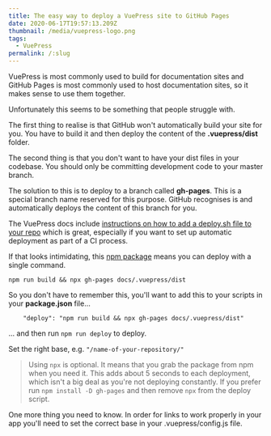 ```yaml
---
title: The easy way to deploy a VuePress site to GitHub Pages
date: 2020-06-17T19:57:13.209Z
thumbnail: /media/vuepress-logo.png
tags:
  - VuePress
permalink: /:slug
---
```

VuePress is most commonly used to build for documentation sites and GitHub Pages is most commonly used to host documentation sites, so it makes sense to use them together.

Unfortunately this seems to be something that people struggle with.

The first thing to realise is that GitHub won't automatically build your site for you. You have to build it and then deploy the content of the **.vuepress/dist** folder.

The second thing is that you don't want to have your dist files in your codebase. You should only be committing development code to your master branch. 

The solution to this is to deploy to a branch called **gh-pages**. This is a special branch name reserved for this purpose. GitHub recognises is and automatically deploys the content of this branch for you.

The VuePress docs include [instructions on how to add a deploy.sh file to your repo](https://vuepress.vuejs.org/guide/deploy.html#github-pages) which is great, especially if you want to set up automatic deployment as part of a CI process.

If that looks intimidating, this [npm package](https://www.npmjs.com/package/gh-pages) means you can deploy with a single command.

```
npm run build && npx gh-pages docs/.vuepress/dist
```

So you don't have to remember this, you'll want to add this to your scripts in your **package.json** file...

```
    "deploy": "npm run build && npx gh-pages docs/.vuepress/dist"
```
... and then run `npm run deploy` to deploy.

Set the right base, e.g. `"/name-of-your-repository/"`

> Using `npx` is optional. It means that you grab the package from npm when you need it. This adds about 5 seconds to each deployment, which isn't a big deal as you're not deploying constantly. If you prefer run `npm install -D gh-pages` and then remove `npx` from the deploy script.

One more thing you need to know. In order for links to work properly in your app you'll need to set the correct base in your .vuepress/config.js file.
